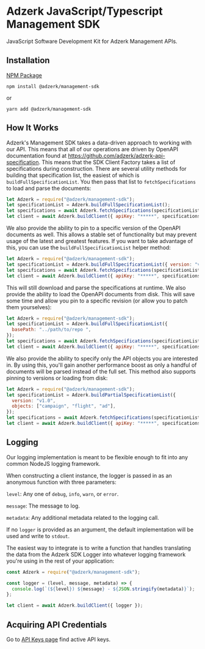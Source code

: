 # Adzerk JavaScript/Typescript Management SDK

JavaScript Software Development Kit for Adzerk Management APIs.

## Installation

[NPM Package](https://www.npmjs.com/package/@adzerk/management-sdk)

```shell
npm install @adzerk/management-sdk
```

or

```shell
yarn add @adzerk/management-sdk
```

## How It Works

Adzerk's Management SDK takes a data-driven approach to working with our API. This means that all of our operations are driven by OpenAPI documentation found at https://github.com/adzerk/adzerk-api-specification. This means that the SDK Client Factory takes a list of specifications during construction. There are several utility methods for building that specification list, the easiest of which is `buildFullSpecificationList`. You then pass that list to `fetchSpecifications` to load and parse the documents:

```js
let Adzerk = require("@adzerk/management-sdk");
let specificationList = Adzerk.buildFullSpecificationList();
let specifications = await Adzerk.fetchSpecifications(specificationList);
let client = await Adzerk.buildClient({ apiKey: "*****", specifications });
```

We also provide the ability to pin to a specific version of the OpenAPI documents as well. This allows a stable set of functionality but may prevent usage of the latest and greatest features. If you want to take advantage of this, you can use the `buildFullSpecificationList` helper method:

```js
let Adzerk = require("@adzerk/management-sdk");
let specificationList = Adzerk.buildFullSpecificationList({ version: "v1.0" });
let specifications = await Adzerk.fetchSpecifications(specificationList);
let client = await Adzerk.buildClient({ apiKey: "*****", specifications });
```

This will still download and parse the specifications at runtime. We also provide the ability to load the OpenAPI documents from disk. This will save some time and allow you pin to a specific revision (or allow you to patch them yourselves):

```js
let Adzerk = require("@adzerk/management-sdk");
let specificationList = Adzerk.buildFullSpecificationList({
  basePath: "../path/to/repo ",
});
let specifications = await Adzerk.fetchSpecifications(specificationList);
let client = await Adzerk.buildClient({ apiKey: "*****", specifications });
```

We also provide the ability to specify only the API objects you are interested in. By using this, you'll gain another performance boost as only a handful of documents will be parsed instead of the full set. This method also supports pinning to versions or loading from disk:

```js
let Adzerk = require("@adzerk/management-sdk");
let specificationList = Adzerk.buildPartialSpecificationList({
  version: "v1.0",
  objects: ["campaign", "flight", "ad"],
});
let specifications = await Adzerk.fetchSpecifications(specificationList);
let client = await Adzerk.buildClient({ apiKey: "*****", specifications });
```

## Logging

Our logging implementation is meant to be flexible enough to fit into any common NodeJS logging framework.

When constructing a client instance, the logger is passed in as an anonymous function with three parameters:

`level`: Any one of `debug`, `info`, `warn`, or `error`.

`message`: The message to log.

`metadata`: Any additional metadata related to the logging call.

If no `logger` is provided as an argument, the default implementation will be used and write to `stdout`.

The easiest way to integrate is to write a function that handles translating the data from the Adzerk SDK Logger into whatever logging framework you're using in the rest of your application:

```js
const Adzerk = require("@adzerk/management-sdk");

const logger = (level, message, metadata) => {
  console.log(`(${level}) ${message} - ${JSON.stringify(metadata)}`);
};

let client = await Adzerk.buildClient({ logger });
```

## Acquiring API Credentials

Go to [API Keys page](https://app.adzerk.com/#!/api-keys/) find active API keys.
